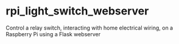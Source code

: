 # rpi_light_switch_webserver
Control a relay switch, interacting with home electrical wiring, on a Raspberry Pi using a Flask webserver
